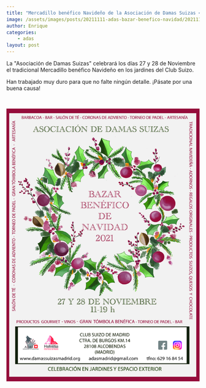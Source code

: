 ```yaml
---
title: "Mercadillo benéfico Navideño de la Asociación de Damas Suizas <br> 27 y 28 de Noviembre"
image: /assets/images/posts/20211111-adas-bazar-benefico-navidad/20211111-adas-bazar-benefico-navidad.jpg
author: Enrique
categories:
    - adas
layout: post
---
```


La "Asociación de Damas Suizas" celebrará los días 27 y 28 de Noviembre el tradicional Mercadillo benéfico Navideño en los jardines del Club Suizo.

Han trabajado muy duro para que no falte ningún detalle. ¡Pásate por una buena causa!

<br>
  

![1](/assets/images/posts/20211111-adas-bazar-benefico-navidad/20211111-adas-bazar-benefico-navidad.jpg)  

